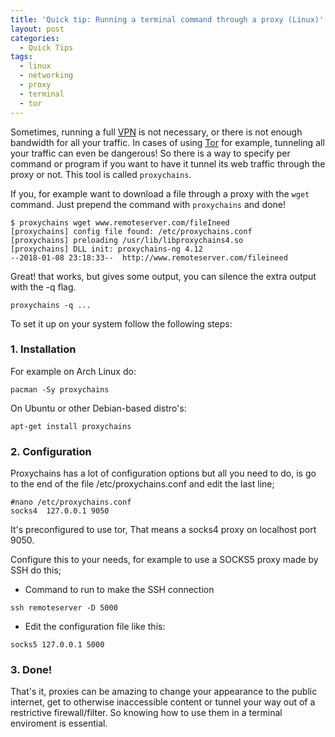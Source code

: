```yaml
---
title: 'Quick tip: Running a terminal command through a proxy (Linux)'
layout: post
categories:
  - Quick Tips
tags:
  - linux
  - networking
  - proxy
  - terminal
  - tor
---
```

Sometimes, running a full [VPN](https://en.wikipedia.org/wiki/Virtual_private_network) is not necessary, or there is not enough bandwidth for all your traffic. 
In cases of using [Tor](https://www.torproject.org/) for example, tunneling all your traffic can even be dangerous!
So there is a way to specify per command or program if you want to have it tunnel its web traffic through the proxy or not.
This tool is called `proxychains`.

If you, for example want to download a file through a proxy with the `wget` command. Just prepend the command with `proxychains` and done!
```
$ proxychains wget www.remoteserver.com/fileIneed
[proxychains] config file found: /etc/proxychains.conf
[proxychains] preloading /usr/lib/libproxychains4.so
[proxychains] DLL init: proxychains-ng 4.12
--2018-01-08 23:18:33--  http://www.remoteserver.com/fileineed
```
Great! that works, but gives some output, you can silence the extra output with the -q flag.
```
proxychains -q ...
```
To set it up on your system follow the following steps:
### 1. Installation
For example on Arch Linux do:
```
pacman -Sy proxychains
```
On Ubuntu or other Debian-based distro's:
```
apt-get install proxychains
```
### 2. Configuration
Proxychains has a lot of configuration options but all you need to do, is go to the end of the file /etc/proxychains.conf and edit the last line;
```
#nano /etc/proxychains.conf
socks4  127.0.0.1 9050
```
It's preconfigured to use tor, 
That means a socks4 proxy on localhost port 9050.
  
Configure this to your needs, for example to use a SOCKS5 proxy made by SSH do this;
- Command to run to make the SSH connection
```
ssh remoteserver -D 5000
```
- Edit the configuration file like this:
```
socks5 127.0.0.1 5000
```
### 3. Done!

That's it, proxies can be amazing to change your appearance to the public internet, get to otherwise inaccessible content or tunnel your way out of a restrictive firewall/filter. So knowing how to use them in a terminal enviroment is essential.
